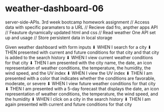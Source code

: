 # weather-dashboard-06
server-side-APIs. 3rd week bootcamp homework assignment
// Access data with specific paramaters to a URL
// Recieve dad fro, anpther apps API
// Feauture dynamically updated html and css
// Read weather One API set up and usage 
// Store persistent data in local storage 

Given weather dashboard with form inputs
        ⬇
WHEN I search for a city
        ⬇
THEN presented with current and future conditions for that city and that city is added to the search history
        ⬇
WHEN I view current weather conditions for that city
        ⬇
THEN I am presented with the city name, the date, an icon representation of weather conditions, the temperature, the humidity, the wind speed, and the UV index
        ⬇
WHEN I view the UV index
        ⬇
THEN I am presented with a color that indicates whether the conditions are favorable, moderate, or severe
        ⬇
WHEN I view future weather conditions for that city
        ⬇
THEN I am presented with a 5-day forecast that displays the date, an icon representation of weather conditions, the temperature, the wind speed, and the humidity
        ⬇
WHEN I click on a city in the search history
        ⬇
THEN I am again presented with current and future conditions for that city